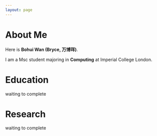 ```yaml
---
layout: page
---
```


# About Me

Here is **Bohui Wan (Bryce, 万博珲)**.

I am a Msc student majoring in **Computing** at Imperial College London. 


# Education

waiting to complete


# Research

waiting to complete





































<br>


